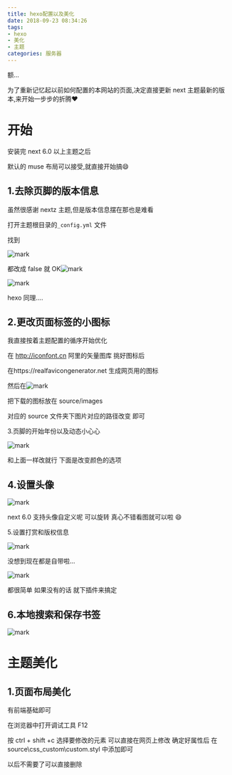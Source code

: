 ```yaml
---
title: hexo配置以及美化
date: 2018-09-23 08:34:26
tags: 
- hexo
- 美化
- 主题
categories: 服务器
---
```


额...

为了重新记忆起以前如何配置的本网站的页面,决定直接更新 next 主题最新的版本,来开始一步步的折腾:heart:

# 开始

安装完 next 6.0 以上主题之后

默认的 muse 布局可以接受,就直接开始搞:smile:

<!-- more -->

## 1.去除页脚的版本信息

虽然很感谢 nextz 主题,但是版本信息摆在那也是难看

打开主题根目录的`_config.yml` 文件

找到

![mark](http://pcnlwhjrw.bkt.clouddn.com/blog/180923/bm2I7j1g0h.png?imageslim)

都改成 false 就 OK![mark](http://pcnlwhjrw.bkt.clouddn.com/blog/180923/a44C0iLhhd.png?imageslim)

![mark](http://pcnlwhjrw.bkt.clouddn.com/blog/180923/39JiA39D2J.png?imageslim)

hexo 同理....

## 2.更改页面标签的小图标

我直接按着主题配置的循序开始优化

在 http://iconfont.cn 阿里的矢量图库 挑好图标后

在https://realfavicongenerator.net 生成网页用的图标

然后在![mark](http://pcnlwhjrw.bkt.clouddn.com/blog/180923/JDJdbH1iIm.png?imageslim)

把下载的图标放在 source/images

对应的 source 文件夹下图片对应的路径改变 即可

3.页脚的开始年份以及动态小心心

![mark](http://pcnlwhjrw.bkt.clouddn.com/blog/180923/mdiIEjmb8d.png?imageslim)

和上面一样改就行 下面是改变颜色的选项

## 4.设置头像

![mark](http://pcnlwhjrw.bkt.clouddn.com/blog/180923/Dblk2jFJh5.png?imageslim)

next 6.0 支持头像自定义呢 可以旋转 真心不错看图就可以啦 :smile:

5.设置打赏和版权信息

![mark](http://pcnlwhjrw.bkt.clouddn.com/blog/180923/EBal7KD56H.png?imageslim)

没想到现在都是自带啦...

![mark](http://pcnlwhjrw.bkt.clouddn.com/blog/180923/m33CE7ABCH.png?imageslim)

都很简单 如果没有的话 就下插件来搞定

## 6.本地搜索和保存书签

![mark](http://pcnlwhjrw.bkt.clouddn.com/blog/180923/hgF3hJjJCB.png?imageslim)

# 主题美化

## 1.页面布局美化

有前端基础即可

在浏览器中打开调试工具 F12

按 ctrl + shift +c 选择要修改的元素 可以直接在网页上修改 确定好属性后 在 source\css_custom\custom.styl 中添加即可

以后不需要了可以直接删除

##
